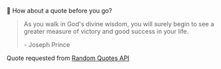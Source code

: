 📣 How about a quote before you go?

> As you walk in God's divine wisdom, you will surely begin to see a greater measure of victory and good success in your life.
>
> <p>- Joseph Prince</p>

Quote requested from [Random Quotes API](https://github.com/lukePeavey/quotable)
